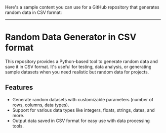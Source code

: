 Here's a sample content you can use for a GitHub repository that generates random data in CSV format:

---

# Random Data Generator in CSV format

This repository provides a Python-based tool to generate random data and save it in CSV format. It's useful for testing, data analysis, or generating sample datasets when you need realistic but random data for projects.

## Features

- Generate random datasets with customizable parameters (number of rows, columns, data types).
- Support for various data types like integers, floats, strings, dates, and more.
- Output data saved in CSV format for easy use with data processing tools.
